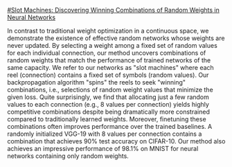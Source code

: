 [#Slot Machines: Discovering Winning Combinations of Random Weights in Neural Networks](https://arxiv.org/abs/2101.06475)

In contrast to traditional weight optimization in a continuous space, we demonstrate the existence of effective random networks whose weights are never updated. By selecting a weight among a fixed set of random values for each individual connection, our method uncovers combinations of random weights that match the performance of trained networks of the same capacity. We refer to our networks as "slot machines" where each reel (connection) contains a fixed set of symbols (random values). Our backpropagation algorithm "spins" the reels to seek "winning"  combinations, i.e., selections of random weight values that minimize the given loss. Quite surprisingly, we find that allocating just a few random values to each connection (e.g., 8 values per connection) yields highly competitive combinations despite being dramatically more constrained compared to traditionally learned weights. Moreover, finetuning these combinations often improves performance over the trained baselines.  A randomly initialized VGG-19 with 8 values per connection contains a combination that achieves 90\% test accuracy on CIFAR-10. Our method also achieves an impressive performance of 98.1% on MNIST for neural networks containing only random weights. 
